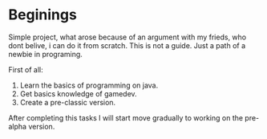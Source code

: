 # Beginings
Simple project, what arose because of an argument with my frieds, who dont belive, i can do it from scratch.
This is not a guide. Just a path of a newbie in programing.

First of all:
1. Learn the basics of programming on java.
2. Get basics knowledge of gamedev.
3. Create a pre-classic version.

After completing this tasks I will start move gradually to working on the pre-alpha version.
